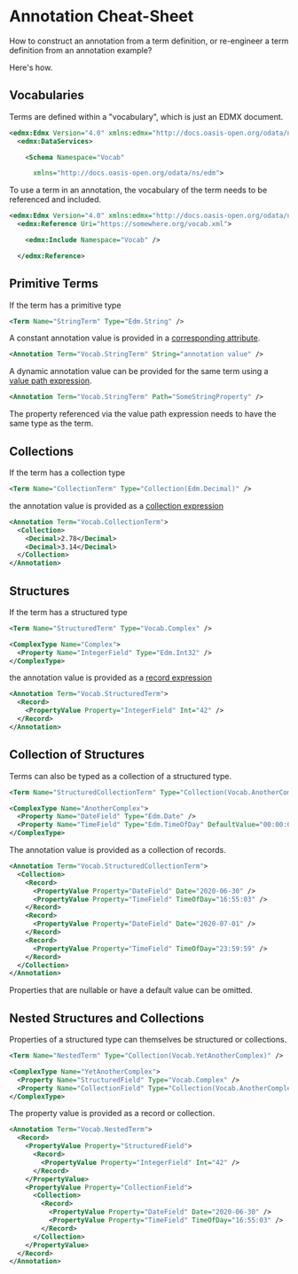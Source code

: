 # Annotation Cheat-Sheet

How to construct an annotation from a term definition, or re-engineer a term definition from an annotation example?

Here's how.

## Vocabularies

Terms are defined within a "vocabulary", which is just an EDMX document.

```xml
<edmx:Edmx Version="4.0" xmlns:edmx="http://docs.oasis-open.org/odata/ns/edmx">
  <edmx:DataServices>

    <Schema Namespace="Vocab"

      xmlns="http://docs.oasis-open.org/odata/ns/edm">
```

To use a term in an annotation, the vocabulary of the term needs to be referenced and included.

```xml
<edmx:Edmx Version="4.0" xmlns:edmx="http://docs.oasis-open.org/odata/ns/edmx">
  <edmx:Reference Uri="https://somewhere.org/vocab.xml">

    <edmx:Include Namespace="Vocab" />

  </edmx:Reference>
```

## Primitive Terms

If the term has a primitive type

```xml
<Term Name="StringTerm" Type="Edm.String" />
```

A constant annotation value is provided in a [corresponding attribute](https://docs.oasis-open.org/odata/odata-csdl-xml/v4.01/odata-csdl-xml-v4.01.html#sec_ConstantExpression).

```xml
<Annotation Term="Vocab.StringTerm" String="annotation value" />
```

A dynamic annotation value can be provided for the same term using a [value path expression](https://docs.oasis-open.org/odata/odata-csdl-xml/v4.01/odata-csdl-xml-v4.01.html#sec_ValuePath).

```xml
<Annotation Term="Vocab.StringTerm" Path="SomeStringProperty" />
```

The property referenced via the value path expression needs to have the same type as the term.

## Collections

If the term has a collection type

```xml
<Term Name="CollectionTerm" Type="Collection(Edm.Decimal)" />
```

the annotation value is provided as a [collection expression](https://docs.oasis-open.org/odata/odata-csdl-xml/v4.01/odata-csdl-xml-v4.01.html#sec_Collection)

```xml
<Annotation Term="Vocab.CollectionTerm">
  <Collection>
    <Decimal>2.78</Decimal>
    <Decimal>3.14</Decimal>
  </Collection>
</Annotation>
```

## Structures

If the term has a structured type

```xml
<Term Name="StructuredTerm" Type="Vocab.Complex" />

<ComplexType Name="Complex">
  <Property Name="IntegerField" Type="Edm.Int32" />
</ComplexType>
```

the annotation value is provided as a [record expression](https://docs.oasis-open.org/odata/odata-csdl-xml/v4.01/odata-csdl-xml-v4.01.html#sec_Record)

```xml
<Annotation Term="Vocab.StructuredTerm">
  <Record>
    <PropertyValue Property="IntegerField" Int="42" />
  </Record>
</Annotation>
```

## Collection of Structures

Terms can also be typed as a collection of a structured type.

```xml
<Term Name="StructuredCollectionTerm" Type="Collection(Vocab.AnotherComplex)" />

<ComplexType Name="AnotherComplex">
  <Property Name="DateField" Type="Edm.Date" />
  <Property Name="TimeField" Type="Edm.TimeOfDay" DefaultValue="00:00:00" />
</ComplexType>
```

The annotation value is provided as a collection of records.

```xml
<Annotation Term="Vocab.StructuredCollectionTerm">
  <Collection>
    <Record>
      <PropertyValue Property="DateField" Date="2020-06-30" />
      <PropertyValue Property="TimeField" TimeOfDay="16:55:03" />
    </Record>
    <Record>
      <PropertyValue Property="DateField" Date="2020-07-01" />
    </Record>
    <Record>
      <PropertyValue Property="TimeField" TimeOfDay="23:59:59" />
    </Record>
  </Collection>
</Annotation>
```

Properties that are nullable or have a default value can be omitted.

## Nested Structures and Collections

Properties of a structured type can themselves be structured or collections.

```xml
<Term Name="NestedTerm" Type="Collection(Vocab.YetAnotherComplex)" />

<ComplexType Name="YetAnotherComplex">
  <Property Name="StructuredField" Type="Vocab.Complex" />
  <Property Name="CollectionField" Type="Collection(Vocab.AnotherComplex)" />
</ComplexType>
```

The property value is provided as a record or collection.

```xml
<Annotation Term="Vocab.NestedTerm">
  <Record>
    <PropertyValue Property="StructuredField">
      <Record>
        <PropertyValue Property="IntegerField" Int="42" />
      </Record>
    </PropertyValue>
    <PropertyValue Property="CollectionField">
      <Collection>
        <Record>
          <PropertyValue Property="DateField" Date="2020-06-30" />
          <PropertyValue Property="TimeField" TimeOfDay="16:55:03" />
        </Record>
      </Collection>
    </PropertyValue>
  </Record>
</Annotation>
```
